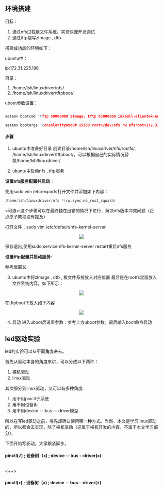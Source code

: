 ## 环境搭建
目标：
1. 通过nfs过载跟文件系统，实现快速开发调试
2. 通过tftp烧写zImage , dtb

搭建成功后的环境如下：

ubuntu中：

ip:172.31.225.188

目录：
1. /home/lsh/linuxdriver/nfs/
2. /home/lsh/linuxdriver/tftpboot/

uboot参数设置：

```c

setenv bootcmd 'tftp 80800000 zImage; tftp 83000000 imx6ull-alientek-emmc.dtb; bootz 80800000 - 83000000'

setenv bootargs 'console=ttymxc0# 15200 root=/dev/nfs rw nfsroot=172.31.225.188:/home/lsh/linux/nfs/rootfs,proto=tcp rw ip=172.31.225.100:172.31.225.188:172.31.225.1:255.255.255.0::eth0:off'

`````

#### 步骤
1. ubuntu中准备好目录
创建目录/home/lsh/linuxdriver/nfs/rootfs/, /home/lsh/linuxdirver/tftpboot/。可以根据自己的实际情况替换/home/lsh/linuxdriver/

2. ubuntu中启动nfs , tftp服务

**设置nfs服务配置并启动：** 

使用sudo vim /etc/exports打开文件并添加如下内容：
```c
/home/lsh/linuxdriver/nfs *(rw,sync,no_root_squash) 
`````

<可选>:这个步骤可以在最终挂在出错的情况下进行，解决nfs版本冲突问题（正点原子教程没有提及）

打开文件：sudo vim /etc/default/nfs-kernel-server

<p align="center">
<img src="https://raw.githubusercontent.com/Mr-77-18/Don-t-want-to-learn/main/image/3.png">
</p>

保存退出,使用sudo service nfs-kernel-server restart重启nfs服务

**设置tftp配置并启动服务:**

参考唐部长

3. ubuntu中将zImage , dtb , 根文件系统放入对应位置
最后是在rootfs里面放入文件系统内容，如下所示：
<p align="center">
<img src="https://raw.githubusercontent.com/Mr-77-18/Don-t-want-to-learn/main/image/1.png" >
</p>

在tftpboot下放入如下内容
<p align="center">
<img src="https://raw.githubusercontent.com/Mr-77-18/Don-t-want-to-learn/main/image/2.png">
</p>

4. 启动
进入uboot后设置参数：参考上方uboot参数。最后输入boot命令启动

## led驱动实验
led的实验可以从不同角度进去。

首先从驱动本身的角度来讲，可以分成以下两种：
1. 裸机驱动
2. linux驱动

其次细分到linux驱动，又可以有多种角度:
1. 用不用pinctl子系统
2. 用不用设备树
3. 用不用device -- bus -- driver模型

所以在写led驱动之前，得先却确认使用哪一种方式。当然，本文是学习linux驱动的，所以都会去实现，除了裸机驱动（这属于裸机开发的内容，不属于本文学习部分）。

下面开始写驱动。大家跟紧脚步。

#### pinctl(√) ; 设备树（x) ; device -- bus --driver(x)
```c
`````

<++>

#### pinctl(x) ; 设备树（x) ; device -- bus --driver(√)

